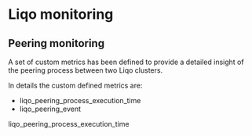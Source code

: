 # Liqo monitoring

## Peering monitoring
A set of custom metrics has been defined to provide a detailed insight of the peering process between two Liqo clusters.

In details the custom defined metrics are:

- liqo_peering_process_execution_time
- liqo_peering_event

liqo_peering_process_execution_time